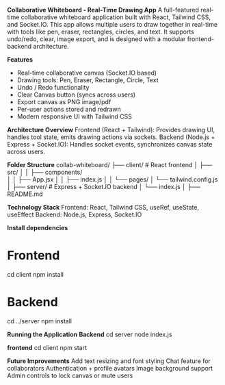 **Collaborative Whiteboard - Real-Time Drawing App**
A full-featured real-time collaborative whiteboard application built with React, Tailwind CSS, and Socket.IO. 
This app allows multiple users to draw together in real-time with tools like pen, eraser, rectangles, circles, and text. It supports undo/redo, clear, image export, and is designed with a modular frontend-backend architecture.

**Features**
- Real-time collaborative canvas (Socket.IO based)
- Drawing tools: Pen, Eraser, Rectangle, Circle, Text
- Undo / Redo functionality
- Clear Canvas button (syncs across users)
- Export canvas as PNG image/pdf
- Per-user actions stored and redrawn
- Modern responsive UI with Tailwind CSS

**Architecture Overview**
Frontend (React + Tailwind): Provides drawing UI, handles tool state, emits drawing actions via sockets.
Backend (Node.js + Express + Socket.IO): Handles socket events, synchronizes canvas state across users.

**Folder Structure**
  collab-whiteboard/
├── client/                  # React frontend
│   ├── src/
│   │   ├── components/      
│   │   ├── App.jsx
│   │   ├── index.js
│   │   └── pages/
│   └── tailwind.config.js
│
├── server/                 # Express + Socket.IO backend
│   └── index.js
│
├── README.md

**Technology Stack**
Frontend: React, Tailwind CSS, useRef, useState, useEffect
Backend: Node.js, Express, Socket.IO

**Install dependencies**
# Frontend
cd client
npm install

# Backend
cd ../server
npm install

**Running the Application**
  **Backend**
  cd server
  node index.js

  **frontend**
  cd client
  npm start

**Future Improvements**
Add text resizing and font styling
Chat feature for collaborators
Authentication + profile avatars
Image background support
Admin controls to lock canvas or mute users


